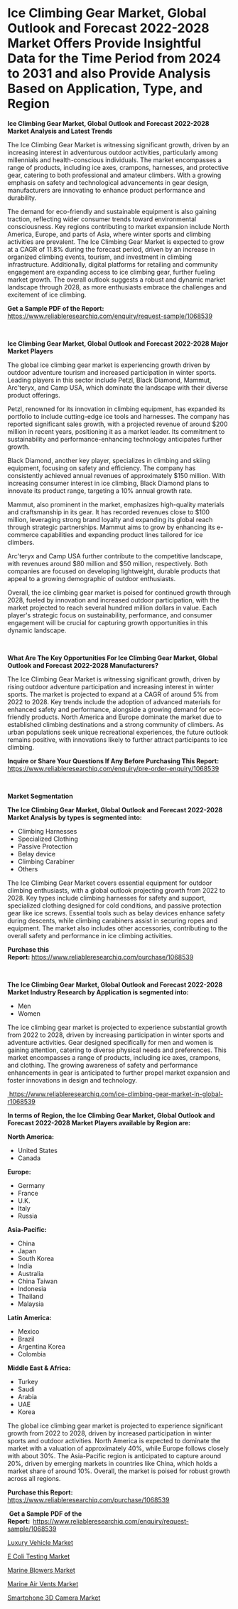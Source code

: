 <p><h1>Ice Climbing Gear Market, Global Outlook and Forecast 2022-2028 Market Offers Provide Insightful Data for the Time Period from 2024 to 2031 and also Provide Analysis Based on Application, Type, and Region</h1></p><p><strong>Ice Climbing Gear Market, Global Outlook and Forecast 2022-2028 Market Analysis and Latest Trends</strong></p>
<p><p>The Ice Climbing Gear Market is witnessing significant growth, driven by an increasing interest in adventurous outdoor activities, particularly among millennials and health-conscious individuals. The market encompasses a range of products, including ice axes, crampons, harnesses, and protective gear, catering to both professional and amateur climbers. With a growing emphasis on safety and technological advancements in gear design, manufacturers are innovating to enhance product performance and durability.</p><p>The demand for eco-friendly and sustainable equipment is also gaining traction, reflecting wider consumer trends toward environmental consciousness. Key regions contributing to market expansion include North America, Europe, and parts of Asia, where winter sports and climbing activities are prevalent. The Ice Climbing Gear Market is expected to grow at a CAGR of 11.8% during the forecast period, driven by an increase in organized climbing events, tourism, and investment in climbing infrastructure. Additionally, digital platforms for retailing and community engagement are expanding access to ice climbing gear, further fueling market growth. The overall outlook suggests a robust and dynamic market landscape through 2028, as more enthusiasts embrace the challenges and excitement of ice climbing.</p></p>
<p><strong>Get a Sample PDF of the Report:&nbsp;</strong> <a href="https://www.reliableresearchiq.com/enquiry/request-sample/1068539?utm_campaign=1123&utm_medium=2&utm_source=Github&utm_content=ia&utm_term=03122024&utm_id=ice-climbing-gear-market-global-outlook-and-forecast-2022-2028">https://www.reliableresearchiq.com/enquiry/request-sample/1068539</a></p>
<p>&nbsp;</p>
<p><strong>Ice Climbing Gear Market, Global Outlook and Forecast 2022-2028 Major Market Players</strong></p>
<p><p>The global ice climbing gear market is experiencing growth driven by outdoor adventure tourism and increased participation in winter sports. Leading players in this sector include Petzl, Black Diamond, Mammut, Arc'teryx, and Camp USA, which dominate the landscape with their diverse product offerings.</p><p>Petzl, renowned for its innovation in climbing equipment, has expanded its portfolio to include cutting-edge ice tools and harnesses. The company has reported significant sales growth, with a projected revenue of around $200 million in recent years, positioning it as a market leader. Its commitment to sustainability and performance-enhancing technology anticipates further growth.</p><p>Black Diamond, another key player, specializes in climbing and skiing equipment, focusing on safety and efficiency. The company has consistently achieved annual revenues of approximately $150 million. With increasing consumer interest in ice climbing, Black Diamond plans to innovate its product range, targeting a 10% annual growth rate.</p><p>Mammut, also prominent in the market, emphasizes high-quality materials and craftsmanship in its gear. It has recorded revenues close to $100 million, leveraging strong brand loyalty and expanding its global reach through strategic partnerships. Mammut aims to grow by enhancing its e-commerce capabilities and expanding product lines tailored for ice climbers.</p><p>Arc'teryx and Camp USA further contribute to the competitive landscape, with revenues around $80 million and $50 million, respectively. Both companies are focused on developing lightweight, durable products that appeal to a growing demographic of outdoor enthusiasts.</p><p>Overall, the ice climbing gear market is poised for continued growth through 2028, fueled by innovation and increased outdoor participation, with the market projected to reach several hundred million dollars in value. Each player's strategic focus on sustainability, performance, and consumer engagement will be crucial for capturing growth opportunities in this dynamic landscape.</p></p>
<p>&nbsp;</p>
<p><strong>What Are The Key Opportunities For Ice Climbing Gear Market, Global Outlook and Forecast 2022-2028 Manufacturers?</strong></p>
<p><p>The Ice Climbing Gear Market is witnessing significant growth, driven by rising outdoor adventure participation and increasing interest in winter sports. The market is projected to expand at a CAGR of around 5% from 2022 to 2028. Key trends include the adoption of advanced materials for enhanced safety and performance, alongside a growing demand for eco-friendly products. North America and Europe dominate the market due to established climbing destinations and a strong community of climbers. As urban populations seek unique recreational experiences, the future outlook remains positive, with innovations likely to further attract participants to ice climbing.</p></p>
<p><strong>Inquire or Share Your Questions If Any Before Purchasing This Report:</strong> <a href="https://www.reliableresearchiq.com/enquiry/pre-order-enquiry/1068539?utm_campaign=1123&utm_medium=2&utm_source=Github&utm_content=ia&utm_term=03122024&utm_id=ice-climbing-gear-market-global-outlook-and-forecast-2022-2028">https://www.reliableresearchiq.com/enquiry/pre-order-enquiry/1068539</a></p>
<p>&nbsp;</p>
<p><strong>Market Segmentation</strong></p>
<p><strong>The Ice Climbing Gear Market, Global Outlook and Forecast 2022-2028 Market Analysis by types is segmented into:</strong></p>
<p><ul><li>Climbing Harnesses</li><li>Specialized Clothing</li><li>Passive Protection</li><li>Belay device</li><li>Climbing Carabiner</li><li>Others</li></ul></p>
<p><p>The Ice Climbing Gear Market covers essential equipment for outdoor climbing enthusiasts, with a global outlook projecting growth from 2022 to 2028. Key types include climbing harnesses for safety and support, specialized clothing designed for cold conditions, and passive protection gear like ice screws. Essential tools such as belay devices enhance safety during descents, while climbing carabiners assist in securing ropes and equipment. The market also includes other accessories, contributing to the overall safety and performance in ice climbing activities.</p></p>
<p><strong>Purchase this Report:&nbsp;</strong><a href="https://www.reliableresearchiq.com/purchase/1068539?utm_campaign=1123&utm_medium=2&utm_source=Github&utm_content=ia&utm_term=03122024&utm_id=ice-climbing-gear-market-global-outlook-and-forecast-2022-2028">https://www.reliableresearchiq.com/purchase/1068539</a></p>
<p>&nbsp;</p>
<p><strong>The Ice Climbing Gear Market, Global Outlook and Forecast 2022-2028 Market Industry Research by Application is segmented into:</strong></p>
<p><ul><li>Men</li><li>Women</li></ul></p>
<p><p>The ice climbing gear market is projected to experience substantial growth from 2022 to 2028, driven by increasing participation in winter sports and adventure activities. Gear designed specifically for men and women is gaining attention, catering to diverse physical needs and preferences. This market encompasses a range of products, including ice axes, crampons, and clothing. The growing awareness of safety and performance enhancements in gear is anticipated to further propel market expansion and foster innovations in design and technology.</p></p>
<p><a href="https://www.reliableresearchiq.com/ice-climbing-gear-market-in-global-r1068539?utm_campaign=1123&utm_medium=2&utm_source=Github&utm_content=ia&utm_term=03122024&utm_id=ice-climbing-gear-market-global-outlook-and-forecast-2022-2028">&nbsp;https://www.reliableresearchiq.com/ice-climbing-gear-market-in-global-r1068539</a></p>
<p><strong>In terms of Region, the Ice Climbing Gear Market, Global Outlook and Forecast 2022-2028 Market Players available by Region are:</strong></p>
<p>
    <p> <strong> North America: </strong>
        <ul>
            <li>United States</li>
            <li>Canada</li>
        </ul>
        </p> 
    <p> <strong> Europe: </strong>
        <ul>
            <li>Germany</li>
            <li>France</li>
            <li>U.K.</li>
            <li>Italy</li>
            <li>Russia</li>
        </ul>
        </p> 
    <p> <strong> Asia-Pacific: </strong>
        <ul>
            <li>China</li>
            <li>Japan</li>
            <li>South Korea</li>
            <li>India</li>
            <li>Australia</li>
            <li>China Taiwan</li>
            <li>Indonesia</li>
            <li>Thailand</li>
            <li>Malaysia</li>
        </ul>
        </p> 
    <p> <strong> Latin America: </strong>
        <ul>
            <li>Mexico</li>
            <li>Brazil</li>
            <li>Argentina Korea</li>
            <li>Colombia</li>
        </ul>
        </p> 
    <p> <strong> Middle East & Africa: </strong>
        <ul>
            <li>Turkey</li>
            <li>Saudi</li>
            <li>Arabia</li>
            <li>UAE</li>
            <li>Korea</li>
        </ul>
    </p>
    </p>
<p><p>The global ice climbing gear market is projected to experience significant growth from 2022 to 2028, driven by increased participation in winter sports and outdoor activities. North America is expected to dominate the market with a valuation of approximately 40%, while Europe follows closely with about 30%. The Asia-Pacific region is anticipated to capture around 20%, driven by emerging markets in countries like China, which holds a market share of around 10%. Overall, the market is poised for robust growth across all regions.</p></p>
<p><strong>Purchase this Report: </strong><a href="https://www.reliableresearchiq.com/purchase/1068539?utm_campaign=1123&utm_medium=2&utm_source=Github&utm_content=ia&utm_term=03122024&utm_id=ice-climbing-gear-market-global-outlook-and-forecast-2022-2028">https://www.reliableresearchiq.com/purchase/1068539</a></p>
<p>&nbsp;<strong>Get a Sample PDF of the Report:&nbsp;&nbsp;</strong><a href="https://www.reliableresearchiq.com/enquiry/request-sample/1068539?utm_campaign=1123&utm_medium=2&utm_source=Github&utm_content=ia&utm_term=03122024&utm_id=ice-climbing-gear-market-global-outlook-and-forecast-2022-2028">https://www.reliableresearchiq.com/enquiry/request-sample/1068539</a></p>
<p><strong></strong></p>
<p><p><a href="https://www.linkedin.com/pulse/global-perspectives-luxury-vehicle-market-trends-forecast-2024-yku4e?utm_campaign=1123&utm_medium=2&utm_source=Github&utm_content=ia&utm_term=03122024&utm_id=ice-climbing-gear-market-global-outlook-and-forecast-2022-2028">Luxury Vehicle Market</a></p><p><a href="https://www.linkedin.com/pulse/market-revenue-growth-forecast-e-coli-testing-13-cagr-from-2024-qfh4e?utm_campaign=1123&utm_medium=2&utm_source=Github&utm_content=ia&utm_term=03122024&utm_id=ice-climbing-gear-market-global-outlook-and-forecast-2022-2028">E Coli Testing Market</a></p><p><a href="https://issuu.com/reportprime-2/docs/marine-blowers-market-size-2030.pptx?utm_campaign=1123&utm_medium=2&utm_source=Github&utm_content=ia&utm_term=03122024&utm_id=ice-climbing-gear-market-global-outlook-and-forecast-2022-2028">Marine Blowers Market</a></p><p><a href="https://issuu.com/reportprime-2/docs/marine-air-vents-market-size-2030.pptx?utm_campaign=1123&utm_medium=2&utm_source=Github&utm_content=ia&utm_term=03122024&utm_id=ice-climbing-gear-market-global-outlook-and-forecast-2022-2028">Marine Air Vents Market</a></p><p><a href="https://www.linkedin.com/pulse/smartphone-3d-camera-market-size-projected-grow-cagr-85-from-0fbic?utm_campaign=1123&utm_medium=2&utm_source=Github&utm_content=ia&utm_term=03122024&utm_id=ice-climbing-gear-market-global-outlook-and-forecast-2022-2028">Smartphone 3D Camera Market</a></p></p>